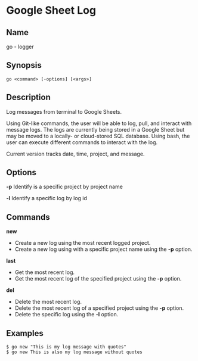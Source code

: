 # Google Sheet Log

## Name
go - logger

## Synopsis
```
go <command> [-options] [<args>]
```
## Description
Log messages from terminal to Google Sheets.

Using Git-like commands, the user will be able to log, pull, and interact with message logs. The logs are currently being stored in a Google Sheet but may be moved to a locally- or cloud-stored SQL database. Using bash, the user can execute different commands to interact with the log.

Current version tracks date, time, project, and message.

## Options

**\-p**
Identify is a specific project by project name

**-l**
Identify a specific log by log id


## Commands
**new**
- Create a new log using the most recent logged project.
- Create a new log using with a specific project name using the **-p** option.

**last**
- Get the most recent log.
- Get the most recent log of the specified project using the **-p** option.

**del**
- Delete the most recent log.
- Delete the most recent log of a specified project using the **-p** option.
- Delete the specific log using the **-l** option.


## Examples
```
$ go new "This is my log message with quotes"
$ go new This is also my log message without quotes
```
